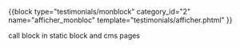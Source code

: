{{block type="testimonials/monblock" category_id="2" name="afficher_monbloc" template="testimonials/afficher.phtml" }}

call block in static block and cms pages
